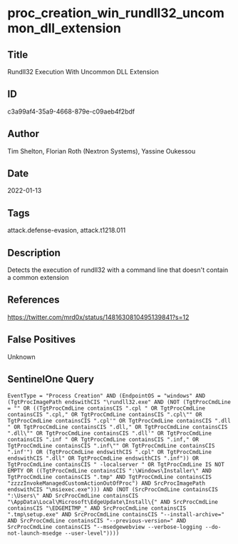 # proc_creation_win_rundll32_uncommon_dll_extension

## Title
Rundll32 Execution With Uncommon DLL Extension

## ID
c3a99af4-35a9-4668-879e-c09aeb4f2bdf

## Author
Tim Shelton, Florian Roth (Nextron Systems), Yassine Oukessou

## Date
2022-01-13

## Tags
attack.defense-evasion, attack.t1218.011

## Description
Detects the execution of rundll32 with a command line that doesn't contain a common extension

## References
https://twitter.com/mrd0x/status/1481630810495139841?s=12

## False Positives
Unknown

## SentinelOne Query
```
EventType = "Process Creation" AND (EndpointOS = "windows" AND (TgtProcImagePath endswithCIS "\rundll32.exe" AND (NOT (TgtProcCmdLine = "" OR ((TgtProcCmdLine containsCIS ".cpl " OR TgtProcCmdLine containsCIS ".cpl," OR TgtProcCmdLine containsCIS ".cpl\"" OR TgtProcCmdLine containsCIS ".cpl'" OR TgtProcCmdLine containsCIS ".dll " OR TgtProcCmdLine containsCIS ".dll," OR TgtProcCmdLine containsCIS ".dll\"" OR TgtProcCmdLine containsCIS ".dll'" OR TgtProcCmdLine containsCIS ".inf " OR TgtProcCmdLine containsCIS ".inf," OR TgtProcCmdLine containsCIS ".inf\"" OR TgtProcCmdLine containsCIS ".inf'") OR (TgtProcCmdLine endswithCIS ".cpl" OR TgtProcCmdLine endswithCIS ".dll" OR TgtProcCmdLine endswithCIS ".inf")) OR TgtProcCmdLine containsCIS " -localserver " OR TgtProcCmdLine IS NOT EMPTY OR ((TgtProcCmdLine containsCIS ":\Windows\Installer\" AND TgtProcCmdLine containsCIS ".tmp" AND TgtProcCmdLine containsCIS "zzzzInvokeManagedCustomActionOutOfProc") AND SrcProcImagePath endswithCIS "\msiexec.exe"))) AND (NOT (SrcProcCmdLine containsCIS ":\Users\" AND SrcProcCmdLine containsCIS "\AppData\Local\Microsoft\EdgeUpdate\Install\{" AND SrcProcCmdLine containsCIS "\EDGEMITMP_" AND SrcProcCmdLine containsCIS ".tmp\setup.exe" AND SrcProcCmdLine containsCIS "--install-archive=" AND SrcProcCmdLine containsCIS "--previous-version=" AND SrcProcCmdLine containsCIS "--msedgewebview --verbose-logging --do-not-launch-msedge --user-level"))))

```